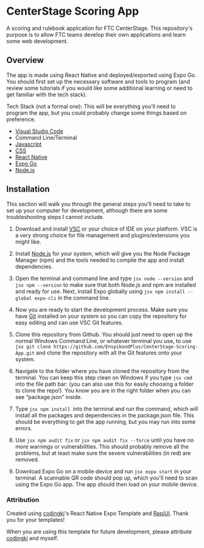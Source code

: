 # CenterStage Scoring App
A scoring and rulebook application for FTC CenterStage. This repository's purpose is to allow FTC teams develop their own applications and learn some web development.

## Overview
The app is made using React Native and deployed/exported using Expo Go. You should first set up the necessary software and tools to program (and review some tutorials if you would like some additional learning or need to get familiar with the tech stack).

Tech Stack (not a formal one):
This will be everything you’ll need to program the app, but you could probably change some things based on preference.
- [Visual Studio Code](https://code.visualstudio.com/)
- Command Line/Terminal
- [Javascript](https://www.w3schools.com/js/)
- [CSS](https://www.w3schools.com/csSref/sel_class.php)
- [React Native](https://reactnative.dev/)
- [Expo Go](https://expo.dev/go)
- [Node.js](https://nodejs.org/en)

## Installation
This section will walk you through the general steps you’ll need to take to set up your computer for development, although there are some troubleshooting steps I cannot include.
1. Download and install [VSC](https://code.visualstudio.com/) or your choice of IDE on your platform. VSC is a very strong choice for file management and plugins/extensions you might like.

2. Install [Node.js](https://nodejs.org/en/download/prebuilt-installer) for your system, which will give you the Node Package Manager (npm) and the tools needed to compile the app and install dependencies.

3. Open the terminal and command line and type ```jsx node --version``` and ```jsx npm --version``` to make sure that both Node.js and npm are installed and ready for use. Next, install Expo globally using ```jsx npm install --global expo-cli``` in the command line.

4. Now you are ready to start the development process. Make sure you have [Git](https://git-scm.com/book/en/v2/Getting-Started-Installing-Git) installed on your system so you can copy the repository for easy editing and can use VSC Git features.

5. Clone this repository from Github. You should just need to open up the normal Windows Command Line, or whatever terminal you use, to use ```jsx git clone https://github.com/EnspikondPlus/CenterStage-Scoring-App.git``` and clone the repository with all the Git features onto your system.

6. Navigate to the folder where you have cloned the repository from the terminal. You can keep this step clean on Windows if you type ```jsx cmd``` into the file path bar: (you can also use this for easily choosing a folder to clone the repo!). You know you are in the right folder when you can see “package.json” inside.

7. Type ```jsx npm install ```into the terminal and run the command, which will install all the packages and dependencies in the package.json file. This should be everything to get the app running, but you may run into some errors.

8. Use ```jsx npm audit fix``` or ```jsx npm audit fix --force``` until you have no more warnings or vulnerabilities. This should probably remove all the problems, but at least make sure the severe vulnerabilities (in red) are removed.

9. Download Expo Go on a mobile device and run ```jsx expo start``` in your terminal. A scannable QR code should pop up, which you'll need to scan using the Expo Go app. The app should then load on your mobile device.

### Attribution
Created using [codingki](https://github.com/codingki)'s React Native Expo Template and [RapiUI](https://rapi-ui.kikiding.space/). Thank you for your templates!

When you are using this template for future development, please attribute [codingki](https://github.com/codingki) and myself.
